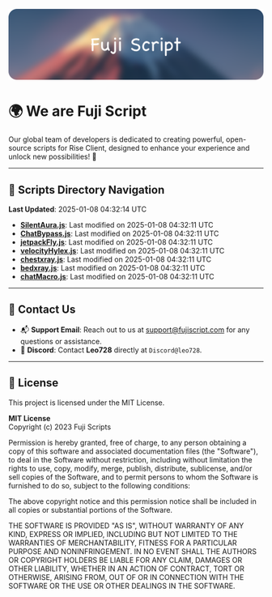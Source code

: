 ![Banner](.github/b.webp)

# 🌍 **We are Fuji Script**

Our global team of developers is dedicated to creating powerful, open-source scripts for Rise Client, designed to enhance your experience and unlock new possibilities! 🌟

---
<!-- SCRIPTS_NAVIGATION_START -->
## 📂 **Scripts Directory Navigation**

**Last Updated**: 2025-01-08 04:32:14 UTC

- **[SilentAura.js](scripts/SilentAura.js)**: Last modified on 2025-01-08 04:32:11 UTC
- **[ChatBypass.js](scripts/ChatBypass.js)**: Last modified on 2025-01-08 04:32:11 UTC
- **[jetpackFly.js](scripts/jetpackFly.js)**: Last modified on 2025-01-08 04:32:11 UTC
- **[velocityHylex.js](scripts/velocityHylex.js)**: Last modified on 2025-01-08 04:32:11 UTC
- **[chestxray.js](scripts/chestxray.js)**: Last modified on 2025-01-08 04:32:11 UTC
- **[bedxray.js](scripts/bedxray.js)**: Last modified on 2025-01-08 04:32:11 UTC
- **[chatMacro.js](scripts/chatMacro.js)**: Last modified on 2025-01-08 04:32:11 UTC

<!-- SCRIPTS_NAVIGATION_END -->

---

## 💬 **Contact Us**  
- 📬 **Support Email**: Reach out to us at [support@fujiscript.com](mailto:support@fujiscript.com) for any questions or assistance.  
- 💬 **Discord**: Contact **Leo728** directly at `Discord@leo728`.

---

## 📜 **License**

This project is licensed under the MIT License.  

**MIT License**  
Copyright (c) 2023 Fuji Scripts  

Permission is hereby granted, free of charge, to any person obtaining a copy of this software and associated documentation files (the "Software"), to deal in the Software without restriction, including without limitation the rights to use, copy, modify, merge, publish, distribute, sublicense, and/or sell copies of the Software, and to permit persons to whom the Software is furnished to do so, subject to the following conditions:  

The above copyright notice and this permission notice shall be included in all copies or substantial portions of the Software.  

THE SOFTWARE IS PROVIDED "AS IS", WITHOUT WARRANTY OF ANY KIND, EXPRESS OR IMPLIED, INCLUDING BUT NOT LIMITED TO THE WARRANTIES OF MERCHANTABILITY, FITNESS FOR A PARTICULAR PURPOSE AND NONINFRINGEMENT. IN NO EVENT SHALL THE AUTHORS OR COPYRIGHT HOLDERS BE LIABLE FOR ANY CLAIM, DAMAGES OR OTHER LIABILITY, WHETHER IN AN ACTION OF CONTRACT, TORT OR OTHERWISE, ARISING FROM, OUT OF OR IN CONNECTION WITH THE SOFTWARE OR THE USE OR OTHER DEALINGS IN THE SOFTWARE.  
